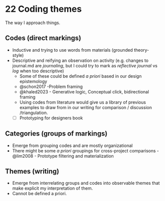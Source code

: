 # 22 Coding themes

The way I approach things.

## Codes (direct markings)

- Inductive and trying to use words from materials (grounded theory-style)
- Descriptive and reifying an observation on activity (e.g. changes to journal.md are *journaling*, but I could try to mark as *reflective journal* vs *log* when too descriptive)
	- Some of these could be defined *a priori* based in our design epistemology
	- @schon2017 -Problem framing
	- @khaled2023 - Generative logic, Conceptual click, bidirectional framing
	- Using codes from literature would give us a library of previous examples to draw from in our writing for comparison / discussion /triangulation.
	- [ ] Prototyping for designers book

## Categories (groups of markings)

- Emerge from grouping codes and are mostly organizational
- There might be some *a priori* groupings for cross-project comparisons
		- @lim2008 - Prototype filtering and materialization

## Themes (writing)

- Emerge from interrelating groups and codes into observable themes that make explicit my interpretation of them.
- Cannot be defined a priori.
